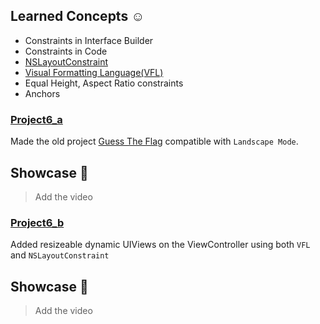 

## Learned Concepts ☺️
* Constraints in Interface Builder
* Constraints in Code
* [NSLayoutConstraint](https://developer.apple.com/documentation/uikit/nslayoutconstraint)
* [Visual Formatting Language(VFL)](https://developer.apple.com/library/archive/documentation/UserExperience/Conceptual/AutolayoutPG/VisualFormatLanguage.html)
* Equal Height, Aspect Ratio constraints
* Anchors
 

### [Project6_a](https://github.com/mamadfrhi/SwiftBase/tree/main/Project6_AutoLayout/Project6_a)

Made the old project [Guess The Flag](https://github.com/mamadfrhi/SwiftBase/tree/main/Project2_GuessTheFlag) compatible with `Landscape Mode`.

## Showcase 📱

> Add the video

### [Project6_b](https://github.com/mamadfrhi/SwiftBase/tree/main/Project6_AutoLayout/Project6_a)

Added resizeable dynamic UIViews on the ViewController using both `VFL` and `NSLayoutConstraint`

## Showcase 📱

> Add the video
